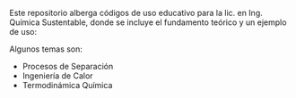 Este repositorio alberga códigos de uso educativo para la lic. en Ing. Química Sustentable, donde se incluye el fundamento teórico y un ejemplo de uso: 

Algunos temas son: 
* Procesos de Separación
* Ingeniería de Calor
* Termodinámica Química
